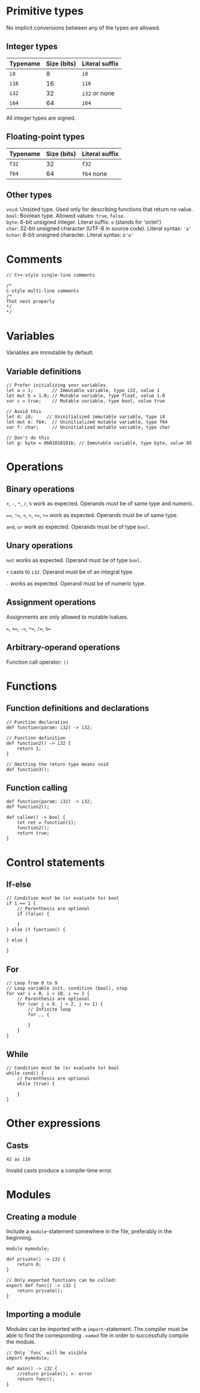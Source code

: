 # Primitive types

No implicit conversions between any of the types are allowed.

## Integer types

| Typename | Size (bits) | Literal suffix |
| -------- | ----------- | -------------- |
| `i8`     | 8           | `i8`           |
| `i16`    | 16          | `i16`          |
| `i32`    | 32          | `i32` or none  |
| `i64`    | 64          | `i64`          |

All integer types are signed.  

## Floating-point types

| Typename | Size (bits) | Literal suffix |
| -------- | ----------- | -------------- |
| `f32`    | 32          | `f32`          |
| `f64`    | 64          | `f64` none     |

## Other types

`void`: Unsized type. Used only for describing functions that return no value.  
`bool`: Boolean type. Allowed values: `true`, `false`.  
`byte`: 8-bit unsigned integer. Literal suffix: `o` (stands for 'octet')  
`char`: 32-bit unsigned character (UTF-8 in source code). Literal syntax: `'a'`  
`bchar`: 8-bit unsigned character. Literal syntax: `b'a'`

# Comments

```
// C++-style single-line comments
```

```
/*
C-style multi-line comments
/*
That nest properly
*/
*/
```

# Variables

Variables are immutable by default.

## Variable definitions

```
// Prefer initializing your variables
let a = 1;       // Immutable variable, type i32, value 1
let mut b = 1.0; // Mutable variable, type float, value 1.0
var c = true;    // Mutable variable, type bool, value true

// Avoid this
let d: i8;     // Uninitialized immutable variable, type i8
let mut e: f64;  // Uninitialized mutable variable, type f64
var f: char;     // Uninitialized mutable variable, type char

// Don't do this
let g: byte = 0b01010101b; // Immutable variable, type byte, value 85
```

# Operations

## Binary operations

`+`, `-`, `*`, `/`, `%` work as expected. Operands must be of same type and numeric.

`==`, `!=`, `<`, `>`, `<=`, `>=` work as expected. Operands must be of same type.

`and`, `or` work as expected. Operands must be of type `bool`.

## Unary operations

`not` works as expected. Operand must be of type `bool`.

`+` casts to `i32`. Operand must be of an integral type.

`-` works as expected. Operand must be of numeric type.

## Assignment operations

Assignments are only allowed to mutable lvalues.

`=`, `+=`, `-=`, `*=`, `/=`, `%=`

## Arbitrary-operand operations

Function call operator: `()`

# Functions

## Function definitions and declarations

```
// Function declaration
def function(param: i32) -> i32;

// Function definition
def function2() -> i32 {
    return 1;
}

// Omitting the return type means void
def function3();
```

## Function calling

```
def function(param: i32) -> i32;
def function2();

def callee() -> bool {
    let ret = function(1);
    function2();
    return true;
}
```

# Control statements

## If-else

```
// Condition must be (or evaluate to) bool
if 1 == 1 {
    // Parenthesis are optional
    if (false) {

    }
} else if function() {

} else {

}
```

## For

```
// Loop from 0 to 9
// Loop variable init, condition (bool), step
for var i = 0, i < 10, i += 1 {
    // Parenthesis are optional
    for (var j = 0, j < 2, j += 1) {
        // Infinite loop
        for ,, {

        }
    }
}
```

## While

```
// Condition must be (or evaluate to) bool
while cond() {
    // Parenthesis are optional
    while (true) {

    }
}
```

# Other expressions

## Casts

`42 as i16`

Invalid casts produce a compile-time error.

# Modules

## Creating a module

Include a `module`-statement somewhere in the file, preferably in the beginning.

```
module mymodule;

def private() -> i32 {
    return 0;
}

// Only exported functions can be called!
export def func() -> i32 {
    return private();
}
```

## Importing a module

Modules can be imported with a `import`-statement. The compiler must be able to find the corresponding `.vamod` file in order to successfully compile the module.

```
// Only `func` will be visible
import mymodule;

def main() -> i32 {
    //return private(); <- error
    return func();
}
```
